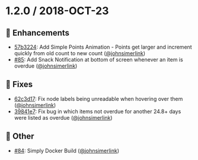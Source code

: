 # 1.2.0 / 2018-OCT-23

## :tada: Enhancements

- [57b3224]: Add Simple Points Animation - Points get larger and increment quickly from old count to new count ([@johnsimerlink])
- [#85]: Add Snack Notification at bottom of screen whenever an item is overdue ([@johnsimerlink])


## :bug: Fixes

- [62c3d17]: Fix node labels being unreadable when hovering over them ([@johnsimerlink])
- [39841e7]: Fix bug in which items not overdue for another 24.8+ days were listed as overdue ([@johnsimerlink])

## :nut_and_bolt: Other

- [#84]: Simply Docker Build ([@johnsimerlink])


[#84]: https://github.com/JohnSimerlink/branches_front_end_private/pull/84
[#85]: https://github.com/JohnSimerlink/branches_front_end_private/pull/85
[62c3d17]: https://github.com/JohnSimerlink/branches_front_end_private/commit/62c3d17c671e38fc34e94982c3789cebdfd1a46a
[39841e7]: https://github.com/JohnSimerlink/branches_front_end_private/commit/39841e7e5e7ee6869343425d0b96436173e024fc
[57b3224]: https://github.com/JohnSimerlink/branches_front_end_private/commit/57b32240a88da51fde861d7ca412cab898a68f04
[@johnsimerlink]: https://github.com/JohnSimerlink
